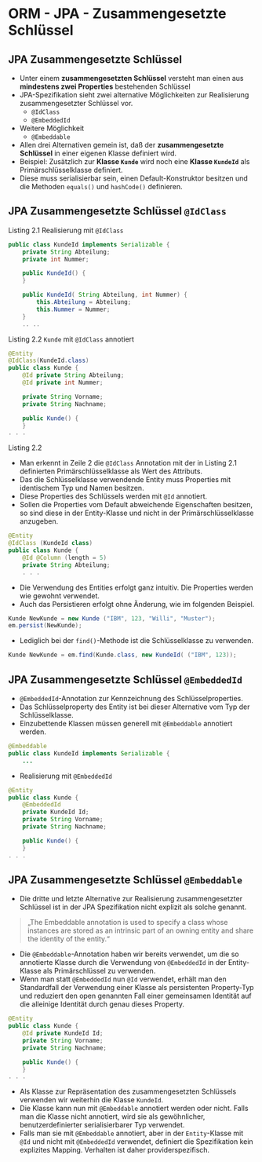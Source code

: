 ORM  - JPA - Zusammengesetzte Schlüssel
====

JPA Zusammengesetzte Schlüssel
----

- Unter einem **zusammengesetzten Schlüssel** versteht man einen aus **mindestens zwei Properties** bestehenden Schlüssel
- JPA-Spezifikation sieht zwei alternative Möglichkeiten zur Realisierung zusammengesetzter Schlüssel vor.
   - ``@IdClass``
   - ``@EmbeddedId``
- Weitere Möglichkeit
   - ``@Embeddable``
- Allen drei Alternativen gemein ist, daß der **zusammengesetzte Schlüssel** in einer eigenen Klasse definiert wird.
- Beispiel: Zusätzlich zur **Klasse ``Kunde``** wird noch eine **Klasse ``KundeId``** als Primärschlüsselklasse definiert.
- Diese muss serialisierbar sein, einen Default-Konstruktor besitzen und die Methoden ``equals()`` und ``hashCode()`` definieren.

JPA Zusammengesetzte Schlüssel ``@IdClass``
----

Listing 2.1 Realisierung mit ``@IdClass``
```JAVA
public class KundeId implements Serializable {
	private String Abteilung;
	private int Nummer;

	public KundeId() {
	}

	public KundeId( String Abteilung, int Nummer) {
		this.Abteilung = Abteilung;
		this.Nummer = Nummer;
	}
	.. ..
```

Listing 2.2 ``Kunde`` mit ``@IdClass`` annotiert
```JAVA
@Entity
@IdClass(KundeId.class)
public class Kunde {
	@Id private String Abteilung;
	@Id private int Nummer;

	private String Vorname;
	private String Nachname;

	public Kunde() {
	}
. . .
```

Listing 2.2
   - Man erkennt in Zeile 2 die ``@IdClass`` Annotation mit der in Listing 2.1 definierten Primärschlüsselklasse als Wert des Attributs.
   - Das die Schlüsselklasse verwendende Entity muss Properties mit identischem Typ und Namen besitzen.
   - Diese Properties des Schlüssels werden mit ``@Id`` annotiert.
   - Sollen die Properties vom Default abweichende Eigenschaften besitzen, so sind diese in der Entity-Klasse und nicht in der Primärschlüsselklasse anzugeben. 
```JAVA
@Entity
@IdClass (KundeId class)
public class Kunde {
	@Id @Column (length = 5)
	private String Abteilung;
	. . .
```
   
- Die Verwendung des Entities erfolgt ganz intuitiv. Die Properties werden wie gewohnt verwendet.
- Auch das Persistieren erfolgt ohne Änderung, wie im folgenden Beispiel.
```JAVA
Kunde NewKunde = new Kunde ("IBM", 123, "Willi", "Muster");
em.persist(NewKunde);
```
- Lediglich bei der ``find()``-Methode ist die Schlüsselklasse zu verwenden.
```JAVA
Kunde NewKunde = em.find(Kunde.class, new KundeId( ("IBM", 123));
```

JPA Zusammengesetzte Schlüssel ``@EmbeddedId``
----

- ``@EmbeddedId``-Annotation zur Kennzeichnung des Schlüsselproperties.
- Das Schlüsselproperty des Entity ist bei dieser Alternative vom Typ der Schlüsselklasse.
- Einzubettende Klassen müssen generell mit ``@Embeddable`` annotiert werden.
```JAVA
@Embeddable
public class KundeId implements Serializable {
	...
```
- Realisierung mit ``@EmbeddedId``
```JAVA
@Entity
public class Kunde {
	@EmbeddedId 
	private KundeId Id;
	private String Vorname;
	private String Nachname;

	public Kunde() {
	}
. . .
```

JPA Zusammengesetzte Schlüssel ``@Embeddable``
----

- Die dritte und letzte Alternative zur Realisierung zusammengesetzter Schlüssel ist in der JPA Spezifikation nicht explizit als solche genannt.
> „The Embeddable annotation is used to specify a class whose instances are stored as an intrinsic part of an owning entity and share the identity of the entity.“
- Die ``@Embeddable``-Annotation haben wir bereits verwendet, um die so annotierte Klasse durch die Verwendung von ``@EmbeddedId`` in der Entity-Klasse als Primärschlüssel zu verwenden.
- Wenn man statt ``@EmbeddedId`` nun ``@Id`` verwendet, erhält man den Standardfall der Verwendung einer Klasse als persistenten Property-Typ und reduziert den open genannten Fall einer gemeinsamen Identität auf die alleinige Identität durch genau dieses Property.
```JAVA
@Entity
public class Kunde {
	@Id private KundeId Id;
	private String Vorname;
	private String Nachname;

	public Kunde() {
	}
. . .
```
- Als Klasse zur Repräsentation des zusammengesetzten Schlüssels verwenden wir weiterhin die Klasse ``KundeId``.
- Die Klasse kann nun mit ``@Embeddable`` annotiert werden oder nicht. Falls man die Klasse nicht annotiert, wird sie als gewöhnlicher, benutzerdefinierter serialisierbarer Typ verwendet.
- Falls man sie mit ``@Embeddable`` annotiert, aber in der ``Entity``-Klasse mit ``@Id`` und nicht mit ``@EmbeddedId`` verwendet, definiert die Spezifikation kein explizites Mapping. Verhalten ist daher providerspezifisch.
